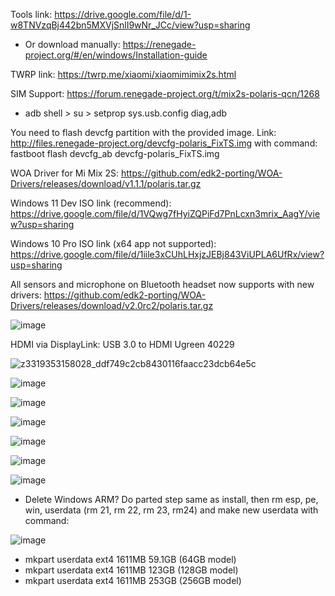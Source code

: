 Tools link: https://drive.google.com/file/d/1-w8TNVzqBj442bn5MXVjSnlI9wNr_JCc/view?usp=sharing
  - Or download manually: https://renegade-project.org/#/en/windows/Installation-guide

TWRP link: https://twrp.me/xiaomi/xiaomimimix2s.html

SIM Support: https://forum.renegade-project.org/t/mix2s-polaris-qcn/1268
  - adb shell > su > setprop sys.usb.config diag,adb

You need to flash devcfg partition with the provided image. Link: http://files.renegade-project.org/devcfg-polaris_FixTS.img with command: fastboot flash devcfg_ab devcfg-polaris_FixTS.img

WOA Driver for Mi Mix 2S: https://github.com/edk2-porting/WOA-Drivers/releases/download/v1.1.1/polaris.tar.gz

Windows 11 Dev ISO link (recommend): https://drive.google.com/file/d/1VQwg7fHyiZQPiFd7PnLcxn3mrix_AagY/view?usp=sharing

Windows 10 Pro ISO link (x64 app not supported): https://drive.google.com/file/d/1iile3xCUhLHxjzJEBj843ViUPLA6UfRx/view?usp=sharing

All sensors and microphone on Bluetooth headset now supports with new drivers: https://github.com/edk2-porting/WOA-Drivers/releases/download/v2.0rc2/polaris.tar.gz

![image](https://user-images.githubusercontent.com/58414694/178842437-bfbb02f2-b1f5-4f6f-984b-0ddc407fc83b.png)

HDMI via DisplayLink: USB 3.0 to HDMI Ugreen 40229

![z3319353158028_ddf749c2cb8430116faacc23dcb64e5c](https://user-images.githubusercontent.com/58414694/161889855-d5792d90-c82b-47ff-8fc2-0891e41faf74.jpg)

![image](https://user-images.githubusercontent.com/58414694/155492248-047e4360-e764-45c5-a0fe-959516f26fd2.png)

![image](https://user-images.githubusercontent.com/58414694/154401085-158931b3-8fd5-4adc-9786-ca7a82b5f793.png)

![image](https://user-images.githubusercontent.com/58414694/154398603-d881e278-1df9-4203-845d-a85b9fd4fd0e.png)

![image](https://user-images.githubusercontent.com/58414694/154398734-c84fb992-eca5-4d0d-97ee-db81c945a102.png)

![image](https://user-images.githubusercontent.com/58414694/154399964-8c23c776-51dc-4900-9ecc-5168b2844784.png)

![image](https://user-images.githubusercontent.com/58414694/154399776-6790111e-3646-4e25-9ddb-2e1ad2975feb.png)

* Delete Windows ARM? Do parted step same as install, then rm esp, pe, win, userdata (rm 21, rm 22, rm 23, rm24) and make new userdata with command: 

![image](https://user-images.githubusercontent.com/58414694/171090939-eaeba3e7-c753-4867-9664-b927091cbf91.png)

 + mkpart userdata ext4 1611MB 59.1GB (64GB model)
 + mkpart userdata ext4 1611MB 123GB (128GB model)
 + mkpart userdata ext4 1611MB 253GB (256GB model)
